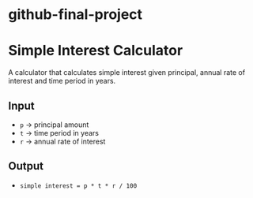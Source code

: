 # github-final-project
# Simple Interest Calculator

A calculator that calculates simple interest given principal, annual rate of interest and time period in years.

## Input
- `p` → principal amount  
- `t` → time period in years  
- `r` → annual rate of interest  

## Output
- `simple interest = p * t * r / 100`
